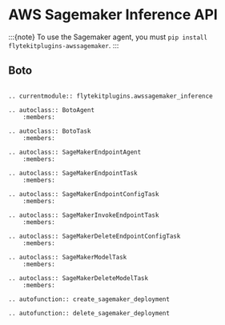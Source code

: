 # AWS Sagemaker Inference API

:::{note}
To use the Sagemaker agent, you must `pip install flytekitplugins-awssagemaker`.
:::

## Boto

```{eval-rst}

.. currentmodule:: flytekitplugins.awssagemaker_inference

.. autoclass:: BotoAgent
    :members:

.. autoclass:: BotoTask
    :members:

.. autoclass:: SageMakerEndpointAgent
    :members:

.. autoclass:: SageMakerEndpointTask
    :members:

.. autoclass:: SageMakerEndpointConfigTask
    :members:

.. autoclass:: SageMakerInvokeEndpointTask
    :members:

.. autoclass:: SageMakerDeleteEndpointConfigTask
    :members:

.. autoclass:: SageMakerModelTask
    :members:

.. autoclass:: SageMakerDeleteModelTask
    :members:

.. autofunction:: create_sagemaker_deployment

.. autofunction:: delete_sagemaker_deployment
```
